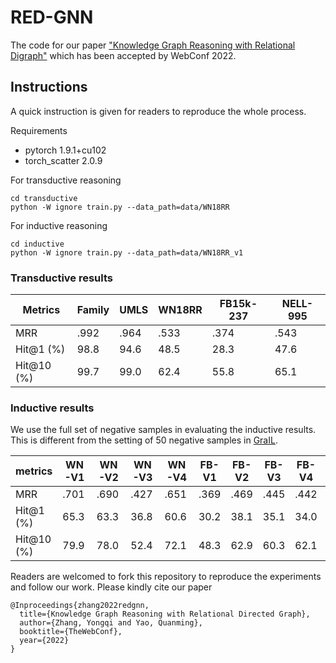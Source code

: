 # RED-GNN
The code for our paper ["Knowledge Graph Reasoning with Relational Digraph"](https://arxiv.org/pdf/2108.06040.pdf) which has been accepted by WebConf 2022.



## Instructions

A quick instruction is given for readers to reproduce the whole process.



Requirements 

- pytorch  1.9.1+cu102
- torch_scatter 2.0.9



For transductive reasoning

    cd transductive
    python -W ignore train.py --data_path=data/WN18RR



For inductive reasoning

    cd inductive
    python -W ignore train.py --data_path=data/WN18RR_v1




### Transductive results

| Metrics    | Family | UMLS | WN18RR | FB15k-237 | NELL-995 |
| ---------- | ------ | ---- | ------ | --------- | -------- |
| MRR        | .992   | .964 | .533   | .374      | .543     |
| Hit@1 (%)  | 98.8   | 94.6 | 48.5   | 28.3      | 47.6     |
| Hit@10 (%) | 99.7   | 99.0 | 62.4   | 55.8      | 65.1     |


### Inductive results

We use the full set of negative samples in evaluating the inductive results. This is different from the setting of 50 negative samples in [GraIL](https://arxiv.org/pdf/1911.06962.pdf).

| metrics    | WN-V1 | WN-V2 | WN-V3 | WN-V4 | FB-V1 | FB-V2 | FB-V3 | FB-V4 | NL-V1 | NL-V2 | NL-V3 | NL-V4 |
| ---------- | ----- | ----- | ----- | ----- | ----- | ----- | ----- | ----- | ----- | ----- | ----- | ----- |
| MRR        | .701  | .690  | .427  | .651  | .369  | .469  | .445  | .442  | .637  | .419  | .436  | .363  |
| Hit@1 (%)  | 65.3  | 63.3  | 36.8  | 60.6  | 30.2  | 38.1  | 35.1  | 34.0  | 52.5  | 31.9  | 34.5  | 25.9  |
| Hit@10 (%) | 79.9  | 78.0  | 52.4  | 72.1  | 48.3  | 62.9  | 60.3  | 62.1  | 86.6  | 60.1  | 59.4  | 55.6  |



Readers are welcomed to fork this repository to reproduce the experiments and follow our work. Please kindly cite our paper

    @Inproceedings{zhang2022redgnn,
      title={Knowledge Graph Reasoning with Relational Directed Graph},
      author={Zhang, Yongqi and Yao, Quanming},
      booktitle={TheWebConf},
      year={2022}
    }
